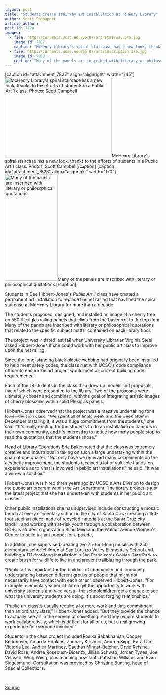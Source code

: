 ```yaml
---
layout: post
title: "Students create stairway art installation at McHenry Library"
author: Scott Rappaport
article_author: 
post_id: 7829
images:
  - file: http://currents.ucsc.edu/06-07/art/stairway.345.jpg
    image_id: 7827
    caption: "McHenry Library's spiral staircase has a new look, thanks to the efforts of students in a Public Art 1 class. Photos: Scott Campbell"
  - file: http://currents.ucsc.edu/06-07/art/inscription.170.jpg
    image_id: 7828
    caption: "Many of the panels are inscribed with literary or philosophical quotations."
---
```


[caption id="attachment_7827" align="alignright" width="345"]<a href="http://dev-ucsc-news.pantheonsite.io/wp-content/uploads/2007/01/stairway.345.jpg"><img class="size-full wp-image-7827" src="http://dev-ucsc-news.pantheonsite.io/wp-content/uploads/2007/01/stairway.345.jpg" alt="McHenry Library's spiral staircase has a new look, thanks to the efforts of students in a Public Art 1 class. Photos: Scott Campbell" width="345" height="259" /></a>McHenry Library's spiral staircase has a new look, thanks to the efforts of students in a Public Art 1 class. Photos: Scott Campbell[/caption]
[caption id="attachment_7828" align="alignright" width="170"]<a href="http://dev-ucsc-news.pantheonsite.io/wp-content/uploads/2007/01/inscription.170.jpg"><img class="size-full wp-image-7828" src="http://dev-ucsc-news.pantheonsite.io/wp-content/uploads/2007/01/inscription.170.jpg" alt="Many of the panels are inscribed with literary or philosophical quotations." width="170" height="344" /></a>Many of the panels are inscribed with literary or philosophical quotations.[/caption]
<a name="content" id="content"></a>
<p>
  Students in Dee Hibbert-Jones's <i>Public Art 1</i> class have created a permanent art installation to replace the net railing that has lined the spiral staircase at McHenry Library for more than a decade.
</p>
<p>
  The students proposed, designed, and installed an image of a cherry tree on 550 Plexiglas railing panels that climb from the basement to the top floor. Many of the panels are inscribed with literary or philosophical quotations that relate to the specific subject matter contained on each library floor.
</p>
<p>
  The project was initiated last fall when University Librarian Virginia Steel asked Hibbert-Jones if she could work with her public art class to improve upon the net railing.
</p>
<p>
  Since the long-standing black plastic webbing had originally been installed to help meet safety codes, the class met with UCSC's code compliance officer to ensure the art project would meet all current building code requirements.
</p>
<p>
  Each of the 18 students in the class then drew up models and proposals, five of which were presented to the library. Two of the proposals were ultimately chosen and combined, with the goal of integrating artistic images of cherry blossoms within solid Plexiglas panels.
</p>
<p>
  Hibbert-Jones observed that the project was a massive undertaking for a lower-division class. "We spent all of finals week and the week after in December installing it; it was a huge commitment from the students," she said. "It's really exciting for the students to do an installation on campus in their own community, and it's interesting to notice how many people stop to read the quotations that the students chose."
</p>
<p>
  Head of Library Operations Eric Baker noted that the class was extremely creative and industrious in taking on such a large undertaking within the span of one quarter. "Not only have we received many compliments on the aesthetic improvement, the students received a lot of valuable hands-on experience as to what is involved in public art installations," he said. "It was a win-win solution."
</p>
<p>
  Hibbert-Jones was hired three years ago by UCSC's Arts Division to design the public art program within the Art Department. The library project is just the latest project that she has undertaken with students in her public art classes.
</p>
<p>
  Other public installations she has supervised include constructing a mosaic bench at every elementary school in the city of Santa Cruz; creating a 150-foot steel art piece made of recycled materials at the Santa Cruz city landfill; and working with at-risk youth through a collaboration between UCSC's student organization Blind Mind and the Walnut Avenue Women's Center to build a giant puppet for a parade,
</p>
<p>
  In addition, she supervised creating two 75-foot-long murals with 250 elementary schoolchildren at San Lorenzo Valley Elementary School and building a 171-foot-long installation in San Francisco's Golden Gate Park to create brush for wildlife to live in and prevent trailblazing through the park.
</p>
<p>
  "Public art is important for the building of community and promoting understanding between different groups of people that might not necessarily have contact with each other," observed Hibbert-Jones. "For example, elementary schoolchildren get the opportunity to work with university students and vice versa--the schoolchildren get a chance to see what the university students are doing. It's about forging relationships."
</p>
<p>
  "Public art classes usually require a lot more work and time commitment than an ordinary class," Hibbert-Jones added. "But they provide the chance to actually see art in the service of something. And they require students to work collaboratively, which is difficult for all of us, but a real growing experience for everyone involved."
</p>
<p>
  Students in the class project included Rosika Babakhanian, Cooper Berkmoyer, Amanda Hopkins, Zachary Kirshner, Andrea Kopp, Kara Lam, Victoria Lee, Andrea Martinez, Caethan Mingst-Belcher, David Reisine, David Rose, Andrea Rosebush-Dicenzo, Jillian Schwab, Jordan Tynes, Joel Velasco, Wing Wong, plus teaching assistants Rahshan Williams and Evan Siegesmund. Consultation was provided by Christine Bunting, head of Special Collections.
</p>
<p>
  <br>
</p>
<p><a href="http://www1.ucsc.edu/currents/06-07/01-15/stairway.asp" title="Permalink to stairway">Source</a></p>
